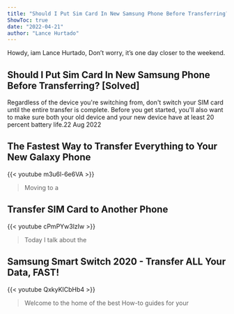 ```yaml
---
title: "Should I Put Sim Card In New Samsung Phone Before Transferring? [Solved]"
ShowToc: true 
date: "2022-04-21"
author: "Lance Hurtado" 
---
```


Howdy, iam Lance Hurtado, Don’t worry, it’s one day closer to the weekend.
## Should I Put Sim Card In New Samsung Phone Before Transferring? [Solved]
Regardless of the device you're switching from, don't switch your SIM card until the entire transfer is complete. Before you get started, you'll also want to make sure both your old device and your new device have at least 20 percent battery life.22 Aug 2022

## The Fastest Way to Transfer Everything to Your New Galaxy Phone
{{< youtube m3u6l-6e6VA >}}
>Moving to a 

## Transfer SIM Card to Another Phone
{{< youtube cPmPYw3lzIw >}}
>Today I talk about the 

## Samsung Smart Switch 2020 - Transfer ALL Your Data, FAST!
{{< youtube QxkyKICbHb4 >}}
>Welcome to the home of the best How-to guides for your 

